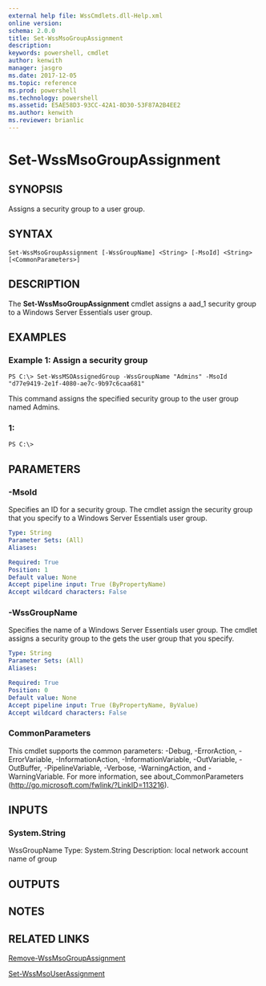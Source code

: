 ```yaml
---
external help file: WssCmdlets.dll-Help.xml
online version: 
schema: 2.0.0
title: Set-WssMsoGroupAssignment
description: 
keywords: powershell, cmdlet
author: kenwith
manager: jasgro
ms.date: 2017-12-05
ms.topic: reference
ms.prod: powershell
ms.technology: powershell
ms.assetid: E5AE58D3-93CC-42A1-8D30-53F87A2B4EE2
ms.author: kenwith
ms.reviewer: brianlic
---
```


# Set-WssMsoGroupAssignment

## SYNOPSIS
Assigns a security group to a user group.

## SYNTAX

```
Set-WssMsoGroupAssignment [-WssGroupName] <String> [-MsoId] <String> [<CommonParameters>]
```

## DESCRIPTION
The **Set-WssMsoGroupAssignment** cmdlet assigns a aad_1 security group to a Windows Server Essentials user group.

## EXAMPLES

### Example 1: Assign a security group
```
PS C:\> Set-WssMSOAssignedGroup -WssGroupName "Admins" -MsoId "d77e9419-2e1f-4080-ae7c-9b97c6caa681"
```

This command assigns the specified security group to the user group named Admins.

### 1:
```
PS C:\>
```

## PARAMETERS

### -MsoId
Specifies an ID for a security group.
The cmdlet assign the security group that you specify to a Windows Server Essentials user group.

```yaml
Type: String
Parameter Sets: (All)
Aliases: 

Required: True
Position: 1
Default value: None
Accept pipeline input: True (ByPropertyName)
Accept wildcard characters: False
```

### -WssGroupName
Specifies the name of a Windows Server Essentials user group.
The cmdlet assigns a security group to the gets the user group that you specify.

```yaml
Type: String
Parameter Sets: (All)
Aliases: 

Required: True
Position: 0
Default value: None
Accept pipeline input: True (ByPropertyName, ByValue)
Accept wildcard characters: False
```

### CommonParameters
This cmdlet supports the common parameters: -Debug, -ErrorAction, -ErrorVariable, -InformationAction, -InformationVariable, -OutVariable, -OutBuffer, -PipelineVariable, -Verbose, -WarningAction, and -WarningVariable. For more information, see about_CommonParameters (http://go.microsoft.com/fwlink/?LinkID=113216).

## INPUTS

### System.String
WssGroupName
Type: System.String
Description: local network account name of group

## OUTPUTS

## NOTES

## RELATED LINKS

[Remove-WssMsoGroupAssignment](./Remove-WssMsoGroupAssignment.md)

[Set-WssMsoUserAssignment](./Set-WssMsoUserAssignment.md)
